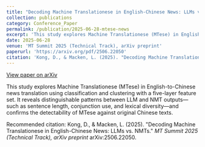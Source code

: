 ```yaml
---
title: "Decoding Machine Translationese in English-Chinese News: LLMs vs. NMTs"
collection: publications
category: Conference_Paper
permalink: /publication/2025-06-28-mtese-news
excerpt: 'This study explores Machine Translationese (MTese) in English-to-Chinese news translation using classification and clustering with a five-layer feature set.'
date: 2025-06-28
venue: 'MT Summit 2025 (Technical Track), arXiv preprint'
paperurl: 'https://arxiv.org/pdf/2506.22050'
citation: 'Kong, D., & Macken, L. (2025). "Decoding Machine Translationese in English-Chinese News: LLMs vs. NMTs." <i>MT Summit 2025 (Technical Track), arXiv preprint</i> arXiv:2506.22050.'
---
```


<a href='https://arxiv.org/abs/2506.22050'>View paper on arXiv</a>

This study explores Machine Translationese (MTese) in English-to-Chinese news translation using classification and clustering with a five-layer feature set. It reveals distinguishable patterns between LLM and NMT outputs—such as sentence length, conjunction use, and lexical diversity—and confirms the detectability of MTese against original Chinese texts.

Recommended citation: Kong, D., & Macken, L. (2025). "Decoding Machine Translationese in English-Chinese News: LLMs vs. NMTs." *MT Summit 2025 (Technical Track), arXiv preprint* arXiv:2506.22050.
